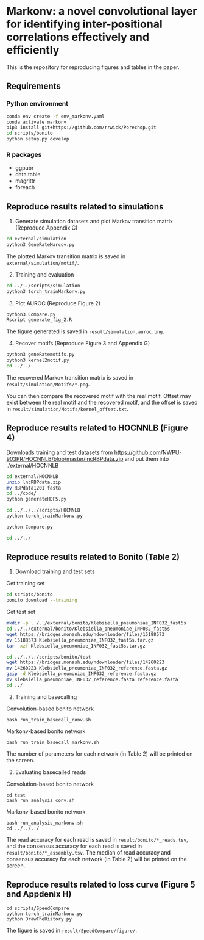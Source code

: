 # Markonv: a novel convolutional layer for identifying inter-positional correlations effectively and efficiently
This is the repository for reproducing figures and tables in the paper.

## Requirements

### Python environment

```bash
conda env create -f env_markonv.yaml
conda activate markonv
pip3 install git+https://github.com/rrwick/Porechop.git
cd scripts/bonito
python setup.py develop
```

### R packages

- ggpubr
- data.table
- magrittr
- foreach

## Reproduce results related to simulations
1. Generate simulation datasets and plot Markov transition matrix (Reproduce Appendix C)

```bash
cd external/simulation
python3 GeneRateMarcov.py
```
The plotted Markov transition matrix is saved in `external/simulation/motif/`.

2. Training and evaluation

```bash
cd ../../scripts/simulation
python3 torch_trainMarkonv.py
```

3. Plot AUROC (Reproduce Figure 2)

```bash
python3 Compare.py
Rscript generate_fig_2.R
```
The figure generated is saved in `result/simulation.auroc.png`.

4. Recover motifs (Reproduce Figure 3 and Appendix G)

```bash
python3 geneRatemotifs.py
python3 kernel2motif.py
cd ../../
```
The recovered Markov transition matrix is saved in `result/simulation/Motifs/*.png`.

You can then compare the recovered motif with the real motif. Offset may exist between the real motif and the recovered motif, and the offset is saved in `result/simulation/Motifs/kernel_offset.txt`.

## Reproduce results related to HOCNNLB (Figure 4)

Downloads training and test datasets from https://github.com/NWPU-903PR/HOCNNLB/blob/master/lncRBPdata.zip and put them into ./external/HOCNNLB

```bash
cd external/HOCNNLB 
unzip lncRBPdata.zip
mv RBPdata1201 fasta
cd ../code/
python generateHDF5.py

cd ../../../scripts/HOCNNLB
python torch_trainMarkonv.py

python Compare.py

cd ../../
```

## Reproduce results related to Bonito (Table 2)
1. Download training and test sets

Get training set
```bash
cd scripts/bonito
bonito download --training
```

Get test set
```bash
mkdir -p ../../external/bonito/Klebsiella_pneumoniae_INF032_fast5s
cd ../../external/bonito/Klebsiella_pneumoniae_INF032_fast5s
wget https://bridges.monash.edu/ndownloader/files/15188573
mv 15188573 Klebsiella_pneumoniae_INF032_fast5s.tar.gz
tar -xzf Klebsiella_pneumoniae_INF032_fast5s.tar.gz

cd ../../../scripts/bonito/test
wget https://bridges.monash.edu/ndownloader/files/14260223
mv 14260223 Klebsiella_pneumoniae_INF032_reference.fasta.gz
gzip -d Klebsiella_pneumoniae_INF032_reference.fasta.gz
mv Klebsiella_pneumoniae_INF032_reference.fasta reference.fasta
cd ../
```

2. Training and basecalling

Convolution-based bonito network
```
bash run_train_basecall_conv.sh
```

Markonv-based bonito network
```
bash run_train_basecall_markonv.sh
```

The number of parameters for each network (in Table 2) will be printed on the screen.

3. Evaluating basecalled reads

Convolution-based bonito network
```
cd test
bash run_analysis_conv.sh
```

Markonv-based bonito network
```
bash run_analysis_markonv.sh
cd ../../../
```
The read accuracy for each read is saved in `result/bonito/*_reads.tsv`, and the consensus accuracy for each read is saved in `result/bonito/*_assembly.tsv`.
The median of read accuracy and consensus accuracy for each network (in Table 2) will be printed on the screen.


## Reproduce results related to loss curve (Figure 5 and Appdenix H)
```
cd scripts/SpeedCompare
python torch_trainMarkonv.py
python DrawTheHistory.py
```
The figure is saved in `result/SpeedCompare/figure/`.
